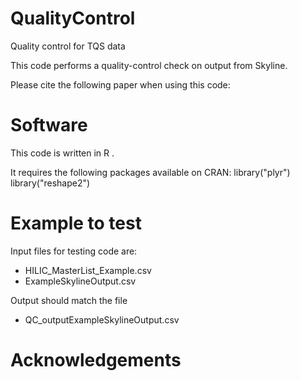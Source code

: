 # QualityControl
Quality control for TQS data

This code performs a quality-control check on output from Skyline.

Please cite the following paper when using this code:

# Software
This code is written in R .

It requires the following packages available on CRAN: 
library("plyr")
library("reshape2")

# Example to test
Input files for testing code are: 
*  HILIC_MasterList_Example.csv
* ExampleSkylineOutput.csv

Output should match the file
 *  QC_outputExampleSkylineOutput.csv

#  Acknowledgements


